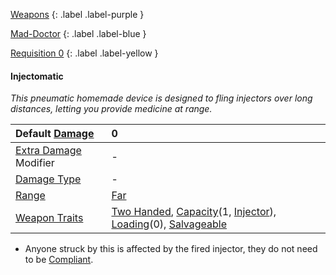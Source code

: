 
[Weapons](Game/Weapons-List)
{: .label .label-purple }

[Mad-Doctor](Game/Blocks/Mad-Doctor)
{: .label .label-blue }

[Requisition 0](Game/Deployment#Requisition)
{: .label .label-yellow }
#### Injectomatic
*This pneumatic homemade device is designed to fling injectors over long distances, letting you provide medicine at range.*

| Default [Damage](Core/Weapons#Calculating%20Damage)       | 0                                                                                                                                                                                                          |
| :-------------------------------------------------------- | :--------------------------------------------------------------------------------------------------------------------------------------------------------------------------------------------------------- |
| [Extra Damage](Game/Core/Attacks#Extra%20Damage) Modifier | -                                                                                                                                                                                                          |
| [Damage Type](Core/Weapons#Damage%20Type)                 | -                                                                                                                                                                                                          |
| [Range](Core/Weapons#Range)                               | [Far](Game/Core/Movement#Far)                                                                                                                                                                              |
| [Weapon Traits](Core/Weapon-Traits)                       | [Two Handed](Game/Core/Blocks/Two-Handed), [Capacity](Game/Core/Blocks/Capacity)(1, [Injector](Game/Blocks/Injector)), [Loading](Game/Core/Blocks/Loading)(0), [Salvageable](Game/Core/Blocks/Salvageable) |

* Anyone struck by this is affected by the fired injector, they do not need to be [Compliant](Game/Core/Terminology#Compliant).